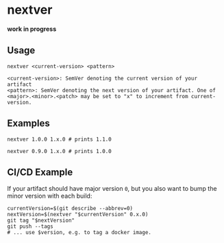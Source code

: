 # nextver

**work in progress**

## Usage
```
nextver <current-version> <pattern>

<current-version>: SemVer denoting the current version of your artifact
<pattern>: SemVer denoting the next version of your artifact. One of <major>.<minor>.<patch> may be set to "x" to increment from current-version.
```

## Examples
```
nextver 1.0.0 1.x.0 # prints 1.1.0
```
```
nextver 0.9.0 1.x.0 # prints 1.0.0
```

## CI/CD Example

If your artifact should have major version `0`, but you also want to bump the minor version with each build:
```
currentVersion=$(git describe --abbrev=0)
nextVersion=$(nextver "$currentVersion" 0.x.0)
git tag "$nextVersion"
git push --tags
# ... use $version, e.g. to tag a docker image.
```
